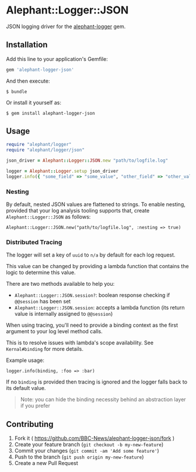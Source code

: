 # Alephant::Logger::JSON

JSON logging driver for the [alephant-logger](https://github.com/BBC-News/alephant-logger) gem.

## Installation

Add this line to your application's Gemfile:

```ruby
gem 'alephant-logger-json'
```

And then execute:

    $ bundle

Or install it yourself as:

    $ gem install alephant-logger-json

## Usage

```ruby
require "alephant/logger"
require "alephant/logger/json"

json_driver = Alephant::Logger::JSON.new "path/to/logfile.log"

logger = Alephant::Logger.setup json_driver
logger.info({ "some_field" => "some_value", "other_field" => "other_value" })
```

### Nesting

By default, nested JSON values are flattened to strings.  To enable nesting, provided that your log analysis tooling supports that, create `Alephant::Logger::JSON` as follows:

```
Alephant::Logger::JSON.new("path/to/logfile.log", :nesting => true)
```

### Distributed Tracing

The logger will set a key of `uuid` to `n/a` by default for each log request.

This value can be changed by providing a lambda function that contains the logic to determine this value.

There are two methods available to help you:

- `Alephant::Logger::JSON.session?`: boolean response checking if `@@session` has been set
- `Alephant::Logger::JSON.session`: accepts a lambda function (its return value is internally assigned to `@@session`)

When using tracing, you'll need to provide a binding context as the first argument to your log level method calls.

This is to resolve issues with lambda's scope availability. See `Kernal#binding` for more details. 

Example usage:

```
logger.info(binding, :foo => :bar)
```

If no `binding` is provided then tracing is ignored and the logger falls back to its default value.

> Note: you can hide the binding necessity behind an abstraction layer if you prefer

## Contributing

1. Fork it ( https://github.com/BBC-News/alephant-logger-json/fork )
2. Create your feature branch (`git checkout -b my-new-feature`)
3. Commit your changes (`git commit -am 'Add some feature'`)
4. Push to the branch (`git push origin my-new-feature`)
5. Create a new Pull Request
